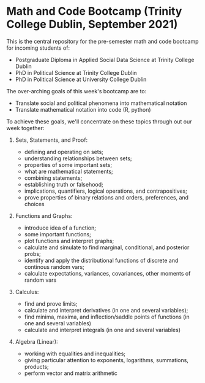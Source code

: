 # Math and Code Bootcamp (Trinity College Dublin, September 2021)

This is the central repository for the pre-semester math and code bootcamp for incoming students of: 
- Postgraduate Diploma in Applied Social Data Science at Trinity College Dublin  
- PhD in Political Science at Trinity College Dublin  
- PhD in Political Science at University College Dublin

The over-arching goals of this week's bootcamp are to: 
- Translate social and political phenomena into mathematical notation
- Translate mathematical notation into code (R, python)
      
To achieve these goals, we'll concentrate on these topics through out our week together:

1. Sets, Statements, and Proof: 
	- defining and operating on sets; 
	- understanding relationships between sets;
	- properties of some important sets;
	- what are mathematical statements; 
	- combining statements; 
	- establishing truth or falsehood; 
	- implications, quantifiers, logical operations, and contrapositives;
	- prove properties of binary relations and orders, preferences, and choices
	
2.  Functions and Graphs: 
	- introduce idea of a function; 
	- some important functions; 
	- plot functions and interpret graphs;
	- calculate and simulate to find marginal, conditional, and posterior probs; 
	- identify and apply the distributional functions of discrete and continous random vars;
	- calculate expectations, variances, covariances, other moments of random vars
	
3. Calculus: 
	- find and prove limits; 
	- calculate and interpret derivatives (in one and several variables);
	- find minima, maxima, and inflection/saddle points of functions (in one and several variables)
	- calculate and interpret integrals (in one and several variables)
	
4. Algebra (Linear): 
	- working with equalities and inequalities; 
	- giving particular attention to exponents, logarithms, summations, products; 
	- perform vector and matrix arithmetic
